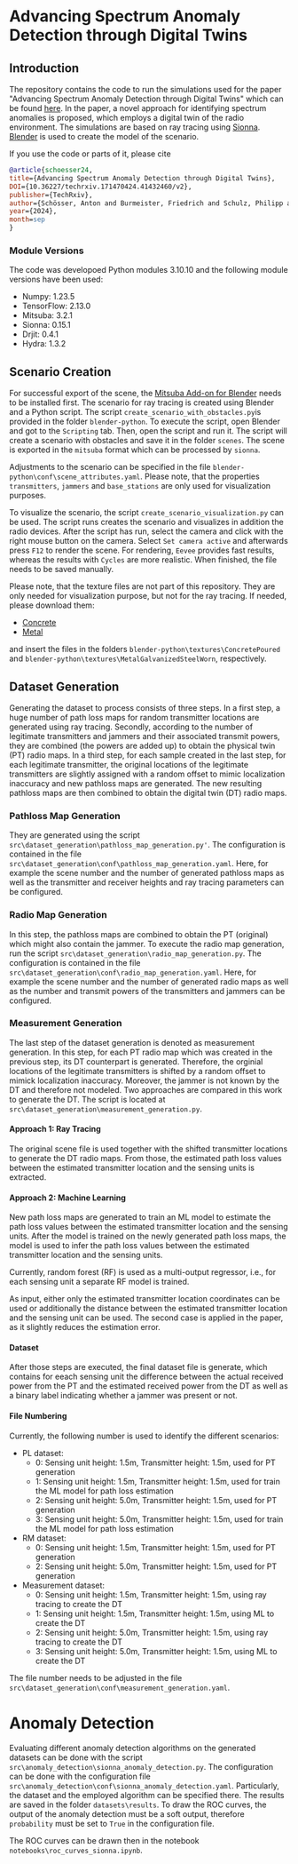 # Advancing Spectrum Anomaly Detection through Digital Twins

## Introduction

The repository contains the code to run the simulations used for the paper "Advancing Spectrum Anomaly Detection through Digital Twins" which can be found [here](https://www.techrxiv.org/users/775914/articles/883996-advancing-spectrum-anomaly-detection-through-digital-twins). In the paper, a novel approach for identifying spectrum anomalies is proposed, which employs a digital twin of the radio environment. The simulations are based on ray tracing using [Sionna](https://nvlabs.github.io/sionna/). [Blender](https://www.blender.org/) is used to create the model of the scenario.

If you use the code or parts of it, please cite
```bibtex
@article{schoesser24,
title={Advancing Spectrum Anomaly Detection through Digital Twins},
DOI={10.36227/techrxiv.171470424.41432460/v2},
publisher={TechRxiv},
author={Schösser, Anton and Burmeister, Friedrich and Schulz, Philipp and Khursheed, Mohd Danish and Ma, Sinuo and Fettweis, Gerhard},
year={2024},
month=sep
}
```

### Module Versions

The code was developoed Python modules 3.10.10 and the following module versions have been used:
* Numpy: 1.23.5
* TensorFlow: 2.13.0
* Mitsuba: 3.2.1
* Sionna: 0.15.1
* Drjit: 0.4.1
* Hydra: 1.3.2


## Scenario Creation

For successful export of the scene, the [Mitsuba Add-on for Blender](https://github.com/mitsuba-renderer/mitsuba-blender) needs to be installed first. The scenario for ray tracing is created using Blender and a Python script. The script `create_scenario_with_obstacles.py`is provided in the folder `blender-python`.  To execute the script, open Blender and got to the `Scripting` tab. Then, open the script and run it. The script will create a scenario with obstacles and save it in the folder `scenes`. The scene is exported in the `mitsuba` format which can be processed by `sionna`.

Adjustments to the scenario can be specified in the file `blender-python\conf\scene_attributes.yaml`. Please note, that the properties `transmitters`, `jammers` and `base_stations` are only used for visualization purposes.

To visualize the scenario, the script `create_scenario_visualization.py` can be used. The script runs creates the scenario and visualizes in addition the radio devices. After the script has run, select the camera and click with the right mouse button on the camera. Select `Set camera active` and afterwards press `F12` to render the scene. For rendering, `Eevee` provides fast results, whereas the results with `Cycles` are more realistic. When finished, the file needs to be saved manually.

Please note, that the texture files are not part of this repository. They are only needed for visualization purpose, but not for the ray tracing. If needed, please download
them:
* [Concrete](https://www.poliigon.com/texture/poured-concrete-floor-texture/7656)
* [Metal](https://www.poliigon.com/texture/lightly-worn-galvanised-steel-industrial-metal-texture/3129)

and insert the files in the folders `blender-python\textures\ConcretePoured` and `blender-python\textures\MetalGalvanizedSteelWorn`, respectively.

## Dataset Generation

Generating the dataset to process consists of three steps. In a first step, a huge number of path loss maps for random transmitter locations are generated using ray tracing. Secondly, according to the number of legitimate transmitters and jammers and their associated transmit powers, they are combined (the powers are added up) to obtain the physical twin (PT) radio maps. In a third step, for each sample created in the last step, for each legitimate transmitter, the original locations of the legitimate transmitters are slightly assigned with a random offset to mimic localization inaccuracy and new pathloss maps are generated. The new resulting pathloss maps are then combined to obtain the digital twin (DT) radio maps. 

### Pathloss Map Generation

They are generated using the script `src\dataset_generation\pathloss_map_generation.py'`. The configuration is contained in the file `src\dataset_generation\conf\pathloss_map_generation.yaml`. Here, for example the scene number and the number of generated pathloss maps as well as the transmitter and receiver heights and ray tracing parameters can be configured.

### Radio Map Generation

In this step, the pathloss maps are combined to obtain the PT (original) which might also contain the jammer. To execute the radio map generation, run the script `src\dataset_generation\radio_map_generation.py`. The configuration is contained in the file `src\dataset_generation\conf\radio_map_generation.yaml`. Here, for example the scene number and the number of generated radio maps as well as the number and transmit powers of the transmitters and jammers can be configured.

### Measurement Generation

The last step of the dataset generation is denoted as measurement generation. In this step, for each PT radio map which was created in the previous step, its DT counterpart is generated. Therefore, the orginial  locations of the legitimate transmitters is shifted by a random offset to mimick localization inaccuracy. Moreover, the jammer is not known by the DT and therefore not modeled. Two approaches are compared in this work to generate the DT. The script is located at `src\dataset_generation\measurement_generation.py`.

#### Approach 1: Ray Tracing
The original scene file is used together with the shifted transmitter locations to generate the DT radio maps. From those, the estimated path loss values between the estimated transmitter location and the sensing units is extracted.

#### Approach 2: Machine Learning
New path loss maps are generated to train an ML model to estimate the path loss values between the estimated transmitter location and the sensing units. After the model is trained on the newly generated path loss maps, the model is used to infer the path loss values between the estimated transmitter location and the sensing units.

Currently, random forest (RF) is used as a multi-output regressor, i.e., for each sensing unit a separate RF model is trained.

As input, either only the estimated transmitter location coordinates can be used or additionally the distance between the estimated transmitter location and the sensing unit can be used. The second case is applied in the paper, as it slightly reduces the estimation error.

#### Dataset
After those steps are executed, the final dataset file is generate, which contains for eeach sensing unit the difference between the actual received power from the PT and the estimated received power from the DT as well as a binary label indicating whether a jammer was present or not.

#### File Numbering
Currently, the following number is used to identify the different scenarios:
* PL dataset:
  * 0: Sensing unit height: 1.5m, Transmitter height: 1.5m, used for PT generation
  * 1: Sensing unit height: 1.5m, Transmitter height: 1.5m, used for train the ML model for path loss estimation
  * 2: Sensing unit height: 5.0m, Transmitter height: 1.5m, used for PT generation
  * 3: Sensing unit height: 5.0m, Transmitter height: 1.5m, used for train the ML model for path loss estimation
* RM dataset:
  * 0: Sensing unit height: 1.5m, Transmitter height: 1.5m, used for PT generation
  * 2: Sensing unit height: 5.0m, Transmitter height: 1.5m, used for PT generation
* Measurement dataset:
  * 0: Sensing unit height: 1.5m, Transmitter height: 1.5m, using ray tracing to create the DT
  * 1: Sensing unit height: 1.5m, Transmitter height: 1.5m, using ML to create the DT
  * 2: Sensing unit height: 5.0m, Transmitter height: 1.5m, using ray tracing to create the DT
  * 3: Sensing unit height: 5.0m, Transmitter height: 1.5m, using ML to create the DT

The file number needs to be adjusted in the file `src\dataset_generation\conf\measurement_generation.yaml`.


# Anomaly Detection

Evaluating different anomaly detection algorithms on the generated datasets can be done with the script `src\anomaly_detection\sionna_anomaly_detection.py`. The configuration can be done with the configuration file  `src\anomaly_detection\conf\sionna_anomaly_detection.yaml`. Particularly, the dataset and the employed algorithm can be specified there. The results are saved in the folder `datasets\results`. To draw the ROC curves, the output of the anomaly detection must be a soft output, therefore `probability` must be set to `True` in the configuration file.

The ROC curves can be drawn then in the notebook `notebooks\roc_curves_sionna.ipynb`.
